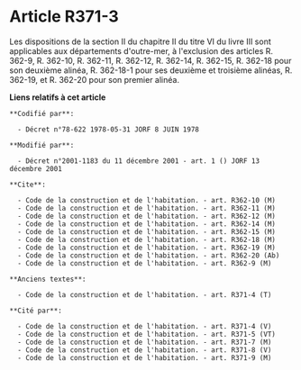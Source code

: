# Article R371-3

Les dispositions de la section II du chapitre II du titre VI du livre III sont applicables aux départements d'outre-mer, à
l'exclusion des articles R. 362-9, R. 362-10, R. 362-11, R. 362-12, R. 362-14, R. 362-15, R. 362-18 pour son deuxième alinéa,
R. 362-18-1 pour ses deuxième et troisième alinéas, R. 362-19, et R. 362-20 pour son premier alinéa.

**Liens relatifs à cet article**

	**Codifié par**:

	  - Décret n°78-622 1978-05-31 JORF 8 JUIN 1978

	**Modifié par**:

	  - Décret n°2001-1183 du 11 décembre 2001 - art. 1 () JORF 13 décembre 2001

	**Cite**:

	  - Code de la construction et de l'habitation. - art. R362-10 (M)
	  - Code de la construction et de l'habitation. - art. R362-11 (M)
	  - Code de la construction et de l'habitation. - art. R362-12 (M)
	  - Code de la construction et de l'habitation. - art. R362-14 (M)
	  - Code de la construction et de l'habitation. - art. R362-15 (M)
	  - Code de la construction et de l'habitation. - art. R362-18 (M)
	  - Code de la construction et de l'habitation. - art. R362-19 (M)
	  - Code de la construction et de l'habitation. - art. R362-20 (Ab)
	  - Code de la construction et de l'habitation. - art. R362-9 (M)

	**Anciens textes**:

	  - Code de la construction et de l'habitation. - art. R371-4 (T)

	**Cité par**:

	  - Code de la construction et de l'habitation. - art. R371-4 (V)
	  - Code de la construction et de l'habitation. - art. R371-5 (VT)
	  - Code de la construction et de l'habitation. - art. R371-7 (M)
	  - Code de la construction et de l'habitation. - art. R371-8 (V)
	  - Code de la construction et de l'habitation. - art. R371-9 (M)
